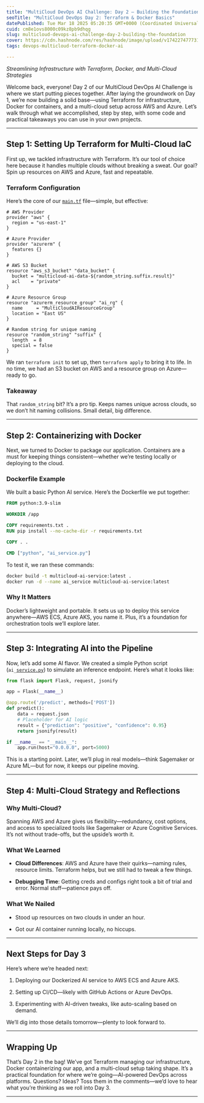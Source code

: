 ```yaml
---
title: "MultiCloud DevOps AI Challenge: Day 2 — Building the Foundation"
seoTitle: "MultiCloud DevOps Day 2: Terraform & Docker Basics"
datePublished: Tue Mar 18 2025 05:20:35 GMT+0000 (Coordinated Universal Time)
cuid: cm8e1ovs8000c09kz8pb9dhqg
slug: multicloud-devops-ai-challenge-day-2-building-the-foundation
cover: https://cdn.hashnode.com/res/hashnode/image/upload/v1742274777319/eb6cf232-6496-4f36-a16f-9eee858a1112.png
tags: devops-multicloud-terraform-docker-ai

---
```


*Streamlining Infrastructure with Terraform, Docker, and Multi-Cloud Strategies*

Welcome back, everyone! Day 2 of our MultiCloud DevOps AI Challenge is where we start putting pieces together. After laying the groundwork on Day 1, we’re now building a solid base—using Terraform for infrastructure, Docker for containers, and a multi-cloud setup across AWS and Azure. Let’s walk through what we accomplished, step by step, with some code and practical takeaways you can use in your own projects.

---

## Step 1: Setting Up Terraform for Multi-Cloud IaC

First up, we tackled infrastructure with Terraform. It’s our tool of choice here because it handles multiple clouds without breaking a sweat. Our goal? Spin up resources on AWS and Azure, fast and repeatable.

### Terraform Configuration

Here’s the core of our [`main.tf`](http://main.tf) file—simple, but effective:

```plaintext
# AWS Provider
provider "aws" {
  region = "us-east-1"
}

# Azure Provider
provider "azurerm" {
  features {}
}

# AWS S3 Bucket
resource "aws_s3_bucket" "data_bucket" {
  bucket = "multicloud-ai-data-${random_string.suffix.result}"
  acl    = "private"
}

# Azure Resource Group
resource "azurerm_resource_group" "ai_rg" {
  name     = "MultiCloudAIResourceGroup"
  location = "East US"
}

# Random string for unique naming
resource "random_string" "suffix" {
  length  = 8
  special = false
}
```

We ran `terraform init` to set up, then `terraform apply` to bring it to life. In no time, we had an S3 bucket on AWS and a resource group on Azure—ready to go.

### Takeaway

That `random_string` bit? It’s a pro tip. Keeps names unique across clouds, so we don’t hit naming collisions. Small detail, big difference.

---

## Step 2: Containerizing with Docker

Next, we turned to Docker to package our application. Containers are a must for keeping things consistent—whether we’re testing locally or deploying to the cloud.

### Dockerfile Example

We built a basic Python AI service. Here’s the Dockerfile we put together:

```dockerfile
FROM python:3.9-slim

WORKDIR /app

COPY requirements.txt .
RUN pip install --no-cache-dir -r requirements.txt

COPY . .

CMD ["python", "ai_service.py"]
```

To test it, we ran these commands:

```bash
docker build -t multicloud-ai-service:latest .
docker run -d --name ai_service multicloud-ai-service:latest
```

### Why It Matters

Docker’s lightweight and portable. It sets us up to deploy this service anywhere—AWS ECS, Azure AKS, you name it. Plus, it’s a foundation for orchestration tools we’ll explore later.

---

## Step 3: Integrating AI into the Pipeline

Now, let’s add some AI flavor. We created a simple Python script (`ai_`[`service.py`](http://service.py)) to simulate an inference endpoint. Here’s what it looks like:

```python
from flask import Flask, request, jsonify

app = Flask(__name__)

@app.route('/predict', methods=['POST'])
def predict():
    data = request.json
    # Placeholder for AI logic
    result = {"prediction": "positive", "confidence": 0.95}
    return jsonify(result)

if __name__ == "__main__":
    app.run(host="0.0.0.0", port=5000)
```

This is a starting point. Later, we’ll plug in real models—think Sagemaker or Azure ML—but for now, it keeps our pipeline moving.

---

## Step 4: Multi-Cloud Strategy and Reflections

### Why Multi-Cloud?

Spanning AWS and Azure gives us flexibility—redundancy, cost options, and access to specialized tools like Sagemaker or Azure Cognitive Services. It’s not without trade-offs, but the upside’s worth it.

### What We Learned

* **Cloud Differences**: AWS and Azure have their quirks—naming rules, resource limits. Terraform helps, but we still had to tweak a few things.
    
* **Debugging Time**: Getting creds and configs right took a bit of trial and error. Normal stuff—patience pays off.
    

### What We Nailed

* Stood up resources on two clouds in under an hour.
    
* Got our AI container running locally, no hiccups.
    

---

## Next Steps for Day 3

Here’s where we’re headed next:

1. Deploying our Dockerized AI service to AWS ECS and Azure AKS.
    
2. Setting up CI/CD—likely with GitHub Actions or Azure DevOps.
    
3. Experimenting with AI-driven tweaks, like auto-scaling based on demand.
    

We’ll dig into those details tomorrow—plenty to look forward to.

---

## Wrapping Up

That’s Day 2 in the bag! We’ve got Terraform managing our infrastructure, Docker containerizing our app, and a multi-cloud setup taking shape. It’s a practical foundation for where we’re going—AI-powered DevOps across platforms. Questions? Ideas? Toss them in the comments—we’d love to hear what you’re thinking as we roll into Day 3.

---